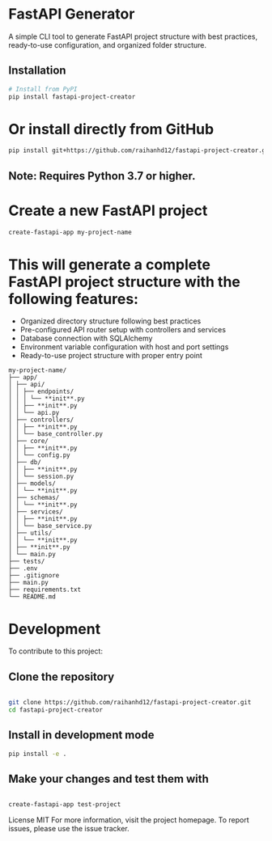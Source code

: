 # FastAPI Generator

A simple CLI tool to generate FastAPI project structure with best practices, ready-to-use configuration, and organized folder structure.

## Installation

```bash
# Install from PyPI
pip install fastapi-project-creator
```

# Or install directly from GitHub

```bash
pip install git+https://github.com/raihanhd12/fastapi-project-creator.git
```

## Note: Requires Python 3.7 or higher.

# Create a new FastAPI project

```bash
create-fastapi-app my-project-name
```

# This will generate a complete FastAPI project structure with the following features:

- Organized directory structure following best practices
- Pre-configured API router setup with controllers and services
- Database connection with SQLAlchemy
- Environment variable configuration with host and port settings
- Ready-to-use project structure with proper entry point

```
my-project-name/
├── app/
│ ├── api/
│ │ ├── endpoints/
│ │ │ └── **init**.py
│ │ ├── **init**.py
│ │ └── api.py
│ ├── controllers/
│ │ ├── **init**.py
│ │ └── base_controller.py
│ ├── core/
│ │ ├── **init**.py
│ │ └── config.py
│ ├── db/
│ │ ├── **init**.py
│ │ └── session.py
│ ├── models/
│ │ └── **init**.py
│ ├── schemas/
│ │ └── **init**.py
│ ├── services/
│ │ ├── **init**.py
│ │ └── base_service.py
│ ├── utils/
│ │ └── **init**.py
│ ├── **init**.py
│ └── main.py
├── tests/
├── .env
├── .gitignore
├── main.py
├── requirements.txt
└── README.md
```

# Development

To contribute to this project:

## Clone the repository

```bash

git clone https://github.com/raihanhd12/fastapi-project-creator.git
cd fastapi-project-creator
```

## Install in development mode

```bash
pip install -e .
```

## Make your changes and test them with

```bash

create-fastapi-app test-project
```

License
MIT
For more information, visit the project homepage. To report issues, please use the issue tracker.
